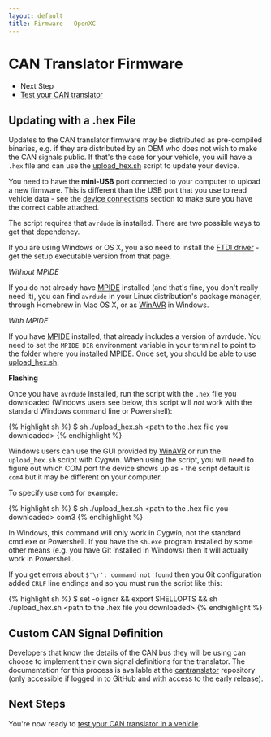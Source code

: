 ```yaml
---
layout: default
title: Firmware - OpenXC
---
```


<div class="page-header">
    <h1>CAN Translator Firmware</h1>
</div>

<div class="pull-right well">
    <ul class="nav nav-list">
        <li class="nav-header">Next Step</li>
        <li><a href="/vehicle-interface/testing.html">
            Test your CAN translator <i class="icon-arrow-right"></i>
        </a></li>
    </p>
</div>

<div class="page-header">
    <h2>Updating with a .hex File</h2>
</div>

Updates to the CAN translator firmware may be distributed as pre-compiled
binaries, e.g. if they are distributed by an OEM who does not wish to make the
CAN signals public. If that's the case for your vehicle, you will have a `.hex`
file and can use the [upload_hex.sh][] script to update your device.

You need to have the **mini-USB** port connected to your computer to upload a
new firmware. This is different than the USB port that you use to read vehicle
data - see the <a href="/vehicle-interface/index.html#connections">device
connections</a> section to make sure you have the correct cable attached.

The script requires that `avrdude` is installed. There are two possible ways to
get that dependency.

<div class="alert alert-info">
If you are using Windows or OS X, you also need to install the
<a href="http://www.ftdichip.com/Drivers/VCP.htm">FTDI driver</a> - get the
setup executable version from that page.
</div>

*Without MPIDE*

If you do not already have [MPIDE][] installed (and that's fine, you don't
really need it), you can find `avrdude` in your Linux distribution's package
manager, through Homebrew in Mac OS X, or as [WinAVR][winavr] in Windows.

*With MPIDE*

If you have [MPIDE][] installed, that already includes a version of avrdude. You
need to set the `MPIDE_DIR` environment variable in your terminal to point to
the folder where you installed MPIDE. Once set, you should be able to use
[upload_hex.sh][].

**Flashing**

Once you have `avrdude` installed, run the script with the `.hex` file you
downloaded (Windows users see below, this script will *not* work with the standard
Windows command line or Powershell):

{% highlight sh %}
$ sh ./upload_hex.sh <path to the .hex file you downloaded>
{% endhighlight %}

Windows users can use the GUI provided by [WinAVR][winavr] or run the
`upload_hex.sh` script with Cygwin. When using the script, you
will need to figure out which COM port the device shows up as - the script
default is `com4` but it may be different on your computer.

To specify use `com3` for example:

{% highlight sh %}
$ sh ./upload_hex.sh <path to the .hex file you downloaded> com3
{% endhighlight %}

In Windows, this command will only work in Cygwin, not the standard cmd.exe or
Powershell. If you have the `sh.exe` program installed by some other means (e.g.
you have Git installed in Windows) then it will actually work in Powershell.

If you get errors about `$'\r': command not found` then you Git configuration
added `CRLF` line endings and so you must run the script like this:

{% highlight sh %}
$ set -o igncr && export SHELLOPTS && sh ./upload_hex.sh <path to the .hex file you downloaded>
{% endhighlight %}

<div class="page-header">
    <h2>Custom CAN Signal Definition</h2>
</div>

Developers that know the details of the CAN bus they will be using can choose to
implement their own signal definitions for the translator. The documentation for
this process is available at the [cantranslator][] repository (only accessible
if logged in to GitHub and with access to the early release).

<div class="page-header">
<h2>Next Steps</h2>
</div>

You're now ready to [test your CAN translator in a vehicle][testing].

[winavr]: http://winavr.sourceforge.net/
[upload_hex.sh]: https://github.com/openxc/cantranslator/blob/master/upload_hex.sh
[cantranslator]: https://github.com/openxc/cantranslator
[MPIDE]: https://github.com/chipKIT32/chipKIT32-MAX/downloads
[testing]: /vehicle-interface/testing.html
[Cygwin]: http://www.cygwin.com/
